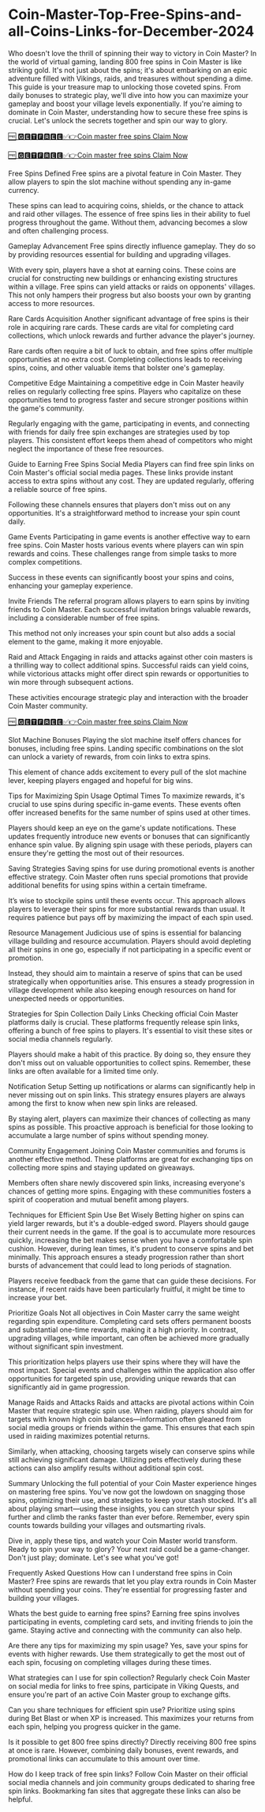 # Coin-Master-Top-Free-Spins-and-all-Coins-Links-for-December-2024
Who doesn't love the thrill of spinning their way to victory in Coin Master? In the world of virtual gaming, landing 800 free spins in Coin Master is like striking gold. It's not just about the spins; it's about embarking on an epic adventure filled with Vikings, raids, and treasures without spending a dime. This guide is your treasure map to unlocking those coveted spins. From daily bonuses to strategic play, we'll dive into how you can maximize your gameplay and boost your village levels exponentially. If you're aiming to dominate in Coin Master, understanding how to secure these free spins is crucial. Let's unlock the secrets together and spin our way to glory.

[🆓 🅶🅴🆃🅵🆁🅴🅴✅👉Coin master free spins Claim Now](https://ali2jack.xyz/coin-master)

[🆓 🅶🅴🆃🅵🆁🅴🅴✅👉Coin master free spins Claim Now](https://ali2jack.xyz/coin-master)

Free Spins Defined
Free spins are a pivotal feature in Coin Master. They allow players to spin the slot machine without spending any in-game currency.

These spins can lead to acquiring coins, shields, or the chance to attack and raid other villages. The essence of free spins lies in their ability to fuel progress throughout the game. Without them, advancing becomes a slow and often challenging process.

Gameplay Advancement
Free spins directly influence gameplay. They do so by providing resources essential for building and upgrading villages.

With every spin, players have a shot at earning coins. These coins are crucial for constructing new buildings or enhancing existing structures within a village. Free spins can yield attacks or raids on opponents' villages. This not only hampers their progress but also boosts your own by granting access to more resources.

Rare Cards Acquisition
Another significant advantage of free spins is their role in acquiring rare cards. These cards are vital for completing card collections, which unlock rewards and further advance the player's journey.

Rare cards often require a bit of luck to obtain, and free spins offer multiple opportunities at no extra cost. Completing collections leads to receiving spins, coins, and other valuable items that bolster one's gameplay.

Competitive Edge
Maintaining a competitive edge in Coin Master heavily relies on regularly collecting free spins. Players who capitalize on these opportunities tend to progress faster and secure stronger positions within the game's community.

Regularly engaging with the game, participating in events, and connecting with friends for daily free spin exchanges are strategies used by top players. This consistent effort keeps them ahead of competitors who might neglect the importance of these free resources.

Guide to Earning Free Spins
Social Media
Players can find free spin links on Coin Master's official social media pages. These links provide instant access to extra spins without any cost. They are updated regularly, offering a reliable source of free spins.

Following these channels ensures that players don't miss out on any opportunities. It's a straightforward method to increase your spin count daily.

Game Events
Participating in game events is another effective way to earn free spins. Coin Master hosts various events where players can win spin rewards and coins. These challenges range from simple tasks to more complex competitions.

Success in these events can significantly boost your spins and coins, enhancing your gameplay experience.

Invite Friends
The referral program allows players to earn spins by inviting friends to Coin Master. Each successful invitation brings valuable rewards, including a considerable number of free spins.

This method not only increases your spin count but also adds a social element to the game, making it more enjoyable.

Raid and Attack
Engaging in raids and attacks against other coin masters is a thrilling way to collect additional spins. Successful raids can yield coins, while victorious attacks might offer direct spin rewards or opportunities to win more through subsequent actions.

These activities encourage strategic play and interaction with the broader Coin Master community.

[🆓 🅶🅴🆃🅵🆁🅴🅴✅👉Coin master free spins Claim Now](https://ali2jack.xyz/coin-master)

Slot Machine Bonuses
Playing the slot machine itself offers chances for bonuses, including free spins. Landing specific combinations on the slot can unlock a variety of rewards, from coin links to extra spins.

This element of chance adds excitement to every pull of the slot machine lever, keeping players engaged and hopeful for big wins.

Tips for Maximizing Spin Usage
Optimal Times
To maximize rewards, it's crucial to use spins during specific in-game events. These events often offer increased benefits for the same number of spins used at other times.

Players should keep an eye on the game's update notifications. These updates frequently introduce new events or bonuses that can significantly enhance spin value. By aligning spin usage with these periods, players can ensure they're getting the most out of their resources.

Saving Strategies
Saving spins for use during promotional events is another effective strategy. Coin Master often runs special promotions that provide additional benefits for using spins within a certain timeframe.

It’s wise to stockpile spins until these events occur. This approach allows players to leverage their spins for more substantial rewards than usual. It requires patience but pays off by maximizing the impact of each spin used.

Resource Management
Judicious use of spins is essential for balancing village building and resource accumulation. Players should avoid depleting all their spins in one go, especially if not participating in a specific event or promotion.

Instead, they should aim to maintain a reserve of spins that can be used strategically when opportunities arise. This ensures a steady progression in village development while also keeping enough resources on hand for unexpected needs or opportunities.

Strategies for Spin Collection
Daily Links
Checking official Coin Master platforms daily is crucial. These platforms frequently release spin links, offering a bunch of free spins to players. It's essential to visit these sites or social media channels regularly.

Players should make a habit of this practice. By doing so, they ensure they don't miss out on valuable opportunities to collect spins. Remember, these links are often available for a limited time only.

Notification Setup
Setting up notifications or alarms can significantly help in never missing out on spin links. This strategy ensures players are always among the first to know when new spin links are released.

By staying alert, players can maximize their chances of collecting as many spins as possible. This proactive approach is beneficial for those looking to accumulate a large number of spins without spending money.

Community Engagement
Joining Coin Master communities and forums is another effective method. These platforms are great for exchanging tips on collecting more spins and staying updated on giveaways.

Members often share newly discovered spin links, increasing everyone's chances of getting more spins. Engaging with these communities fosters a spirit of cooperation and mutual benefit among players.

Techniques for Efficient Spin Use
Bet Wisely
Betting higher on spins can yield larger rewards, but it's a double-edged sword. Players should gauge their current needs in the game. If the goal is to accumulate more resources quickly, increasing the bet makes sense when you have a comfortable spin cushion. However, during lean times, it's prudent to conserve spins and bet minimally. This approach ensures a steady progression rather than short bursts of advancement that could lead to long periods of stagnation.

Players receive feedback from the game that can guide these decisions. For instance, if recent raids have been particularly fruitful, it might be time to increase your bet.

Prioritize Goals
Not all objectives in Coin Master carry the same weight regarding spin expenditure. Completing card sets offers permanent boosts and substantial one-time rewards, making it a high priority. In contrast, upgrading villages, while important, can often be achieved more gradually without significant spin investment.

This prioritization helps players use their spins where they will have the most impact. Special events and challenges within the application also offer opportunities for targeted spin use, providing unique rewards that can significantly aid in game progression.

Manage Raids and Attacks
Raids and attacks are pivotal actions within Coin Master that require strategic spin use. When raiding, players should aim for targets with known high coin balances—information often gleaned from social media groups or friends within the game. This ensures that each spin used in raiding maximizes potential returns.

Similarly, when attacking, choosing targets wisely can conserve spins while still achieving significant damage. Utilizing pets effectively during these actions can also amplify results without additional spin cost.

Summary
Unlocking the full potential of your Coin Master experience hinges on mastering free spins. You've now got the lowdown on snagging those spins, optimizing their use, and strategies to keep your stash stocked. It's all about playing smart—using these insights, you can stretch your spins further and climb the ranks faster than ever before. Remember, every spin counts towards building your villages and outsmarting rivals.

Dive in, apply these tips, and watch your Coin Master world transform. Ready to spin your way to glory? Your next raid could be a game-changer. Don't just play; dominate. Let's see what you've got!

Frequently Asked Questions
How can I understand free spins in Coin Master?
Free spins are rewards that let you play extra rounds in Coin Master without spending your coins. They're essential for progressing faster and building your villages.

Whats the best guide to earning free spins?
Earning free spins involves participating in events, completing card sets, and inviting friends to join the game. Staying active and connecting with the community can also help.

Are there any tips for maximizing my spin usage?
Yes, save your spins for events with higher rewards. Use them strategically to get the most out of each spin, focusing on completing villages during these times.

What strategies can I use for spin collection?
Regularly check Coin Master on social media for links to free spins, participate in Viking Quests, and ensure you're part of an active Coin Master group to exchange gifts.

Can you share techniques for efficient spin use?
Prioritize using spins during Bet Blast or when XP is increased. This maximizes your returns from each spin, helping you progress quicker in the game.

Is it possible to get 800 free spins directly?
Directly receiving 800 free spins at once is rare. However, combining daily bonuses, event rewards, and promotional links can accumulate to this amount over time.

How do I keep track of free spin links?
Follow Coin Master on their official social media channels and join community groups dedicated to sharing free spin links. Bookmarking fan sites that aggregate these links can also be helpful.
